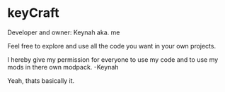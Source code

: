 keyCraft
========

Developer and owner: Keynah aka. me

Feel free to explore and use all the code you want in your own projects.

I hereby give my permission for everyone to use my code and to use my mods in there own modpack. 
-Keynah


Yeah, thats basically it.

